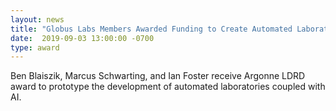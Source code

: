 ```yaml
---
layout: news
title: "Globus Labs Members Awarded Funding to Create Automated Laboratories"
date:  2019-09-03 13:00:00 -0700
type: award
---
```


Ben Blaiszik, Marcus Schwarting, and Ian Foster receive Argonne LDRD award to prototype the development of automated laboratories coupled with AI.